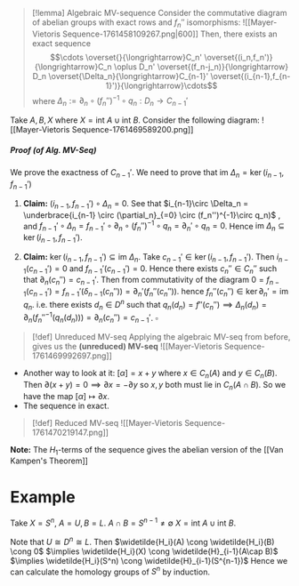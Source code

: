 
>[!lemma] Algebraic MV-sequence
>Consider the commutative diagram of abelian groups with exact rows and $f_n''$ isomorphisms:
>![[Mayer-Vietoris Sequence-1761458109267.png|600]]
>Then, there exists an exact sequence
>$$\cdots \overset{}{\longrightarrow}C_n' \overset{(i_n,f_n')}{\longrightarrow}C_n \oplus D_n' \overset{(f_n-j_n)}{\longrightarrow} D_n \overset{\Delta_n}{\longrightarrow}C_{n-1}' \overset{(i_{n-1},f_{n-1}')}{\longrightarrow}\cdots$$
>where $\Delta_n := \partial_n \circ (f_{n}'')^{-1} \circ q_n: D_n \to C_{n-1}'$

Take $A,B,X$ where $X = \text{int }A \cup \text{int }B$. Consider the following diagram:
![[Mayer-Vietoris Sequence-1761469589200.png]]
##### Proof (of Alg. MV-Seq)

We prove the exactness of $C_{n-1}'$. We need to prove that $\text{im }\Delta_n = \ker(i_{n-1},f_{n-1}')$

1. **Claim:** $(i_{n-1},f_{n-1}') \circ \Delta_n = 0$. See that
   $i_{n-1}\circ \Delta_n = \underbrace{i_{n-1} \circ (\partial_n}_{=0} \circ (f_n'')^{-1}\circ q_n)$ , and
   $f_{n-1}'\circ \Delta_n = f_{n-1}' \circ \partial_n \circ (f_{n}'')^{-1} \circ q_n = \partial_n' \circ q_n = 0$.
   Hence $\text{im }\Delta_n \subseteq \ker(i_{n-1}, f_{n-1}')$.

2. **Claim:** $\ker(i_{n-1}, f_{n-1}')\subseteq \text{im }\Delta_n$. 
   Take $c_{n-1}' \in \ker(i_{n-1},f_{n-1}')$. Then $i_{n-1}(c_{n-1}')=0$ and $f_{n-1}'(c_{n-1}') = 0$. Hence there exists $c_n'' \in C_n''$ such that $\partial_n(c_n'') = c_{n-1}'$. Then from commutativity of the diagram
   $0  = f_{n-1}(c_{n-1}')=f_{n-1}'(\delta_{n-1}(c_n'')) = \partial_n'(f_n''(c_n''))$. hence $f_n''(c_n'') \in \ker \partial_n' = \text{im }q_n$.
   i.e. there exists $d_n \in D^n$ such that $q_n(d_n)= f''(c_n'')\implies \Delta_n(d_n)= \partial_n(f_n''^{-1}(q_n(d_n))) = \partial_n(c_n'') = c_{n-1}'$. $\square$



>[!def] Unreduced MV-seq
>Applying the algebraic MV-seq from before, gives us the **(unreduced) MV-seq**
>![[Mayer-Vietoris Sequence-1761469992697.png]]

- Another way to look at it: $[\alpha] = x+y$ where $x \in C_n(A)$ and $y \in C_n(B)$. Then $\partial(x+y) = 0 \implies \partial x = -\partial y$ so $x,y$ both must lie in $C_n(A\cap B)$. So we have the map $[\alpha]\longmapsto \partial x$.
- The sequence in exact.

>[!def] Reduced MV-seq
>![[Mayer-Vietoris Sequence-1761470219147.png]]

**Note:** The $H_1$-terms of the sequence gives the abelian version of the [[Van Kampen's Theorem]] 




# Example

Take $X=S^n$, $A = U,B= L$. 
$A\cap B= S^{n-1}\neq \emptyset$
$X = \text{int }A \cup \text{int }B$.

Note that $U \cong D^n \cong L$. Then 
$\widetilde{H_i}(A) \cong \widetilde{H_i}(B) \cong 0$
$\implies \widetilde{H_i}(X) \cong \widetilde{H}_{i-1}(A\cap B)$
$\implies \widetilde{H_i}(S^n) \cong \widetilde{H}_{i-1}(S^{n-1})$
Hence we can calculate the homology groups of $S^n$ by induction.

